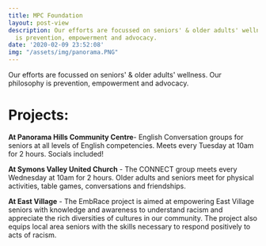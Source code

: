 ```yaml
---
title: MPC Foundation
layout: post-view
description: Our efforts are focussed on seniors' & older adults' wellness. Our philosophy
  is prevention, empowerment and advocacy.
date: '2020-02-09 23:52:08'
img: "/assets/img/panorama.PNG"
---
```


Our efforts are focussed on seniors' & older adults' wellness. Our philosophy is prevention, empowerment and advocacy. 

# Projects:

**At Panorama Hills Community Centre**- English Conversation groups for seniors at all levels of English competencies. Meets every Tuesday at 10am for 2 hours. Socials included!



**At Symons Valley United Church** - The CONNECT group meets every Wednesday at 10am for 2 hours. Older adults and seniors meet for physical activities, table games, conversations and friendships.



**At East Village** - The EmbRace project is aimed at empowering East Village seniors with knowledge and awareness to understand racism and appreciate the rich diversities of cultures in our community. The project also equips local area seniors with the skills necessary to respond positively to acts of racism.